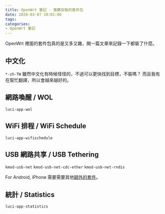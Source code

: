 ```yaml
---
title: OpenWrt 筆記 - 推薦安裝的套件包
date: 2020-03-07 10:01:00
tags:
categories:
- OpenWrt 筆記
---
```

OpenWrt 裡面的套件包真的是又多又雜，開一篇文章來記錄一下都裝了什麼。
<!-- more -->
## 中文化
`*-zh-TW`
雖然中文化有時候怪怪的，不過可以更快找到目標，不裝嗎？
而且我有在幫忙翻譯，所以會越來越好的。

## 網路喚醒 / WOL
`luci-app-wol`

## WiFi 排程 / WiFi Schedule
`luci-app-wifischedule`

## USB 網路共享 / USB Tethering
`kmod-usb-net`
`kmod-usb-net-cdc-ether`
`kmod-usb-net-rndis`

For Android, iPhone 需要需要其他[額外的套件](https://openwrt.org/docs/guide-user/network/wan/smartphone.usb.tethering)。

## 統計 / Statistics
`luci-app-statistics`
